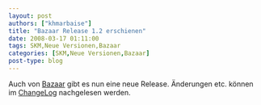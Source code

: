 ```yaml
---
layout: post
authors: ["khmarbaise"]
title: "Bazaar Release 1.2 erschienen"
date: 2008-03-17 01:11:00
tags: SKM,Neue Versionen,Bazaar
categories: [SKM,Neue Versionen,Bazaar]
post-type: blog
---
```

Auch von [Bazaar](http://bazaar-vcs.org/ "Bazaar") gibt es nun eine neue Release. 
Änderungen etc. können im [ChangeLog](https://launchpad.net/bzr/1.2/1.2/ "ChangeLog") nachgelesen werden.
